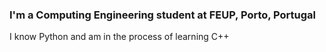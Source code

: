 ### I'm a Computing Engineering student at FEUP, Porto, Portugal
I know Python and am in the process of learning C++
